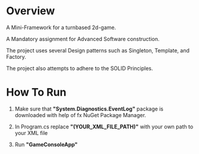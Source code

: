 # Overview
A Mini-Framework for a turnbased 2d-game.

A Mandatory assignment for Advanced Software construction.

The project uses several Design patterns such as Singleton, Template, and Factory.

The project also attempts to adhere to the SOLID Principles.

# How To Run
1. Make sure that **"System.Diagnostics.EventLog"** package is downloaded with help of fx NuGet Package Manager.

2. In Program.cs replace **"(YOUR_XML_FILE_PATH)"** with your own path to your XML file

3. Run **"GameConsoleApp"**

